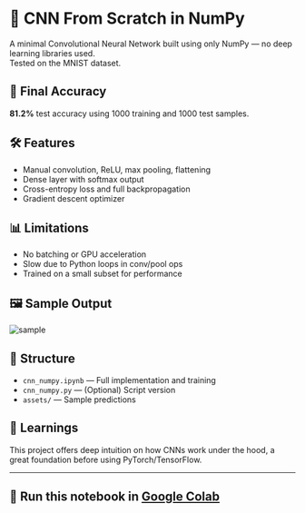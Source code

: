 # 🧠 CNN From Scratch in NumPy

A minimal Convolutional Neural Network built using only NumPy — no deep learning libraries used.  
Tested on the MNIST dataset.

## 🚀 Final Accuracy
**81.2%** test accuracy using 1000 training and 1000 test samples.

## 🛠️ Features
- Manual convolution, ReLU, max pooling, flattening
- Dense layer with softmax output
- Cross-entropy loss and full backpropagation
- Gradient descent optimizer

## 📊 Limitations
- No batching or GPU acceleration
- Slow due to Python loops in conv/pool ops
- Trained on a small subset for performance

## 🖼️ Sample Output
![sample](assets/sample_predictions.png)

## 📁 Structure
- `cnn_numpy.ipynb` — Full implementation and training
- `cnn_numpy.py` — (Optional) Script version
- `assets/` — Sample predictions

## 🧠 Learnings
This project offers deep intuition on how CNNs work under the hood, a great foundation before using PyTorch/TensorFlow.

---

## 📌 Run this notebook in [Google Colab](https://colab.research.google.com)
